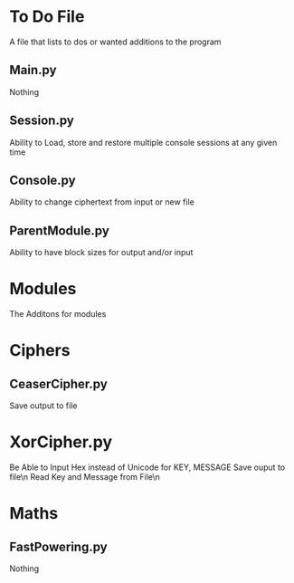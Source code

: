 # To Do File
A file that lists to dos or wanted additions to the program

## Main.py
Nothing

## Session.py
Ability to Load, store and restore multiple console sessions at any given time

## Console.py
Ability to change ciphertext from input or new file

## ParentModule.py
Ability to have block sizes for output and/or input


# Modules
The Additons for modules


# Ciphers

## CeaserCipher.py
Save output to file

# XorCipher.py
Be Able to Input Hex instead of Unicode for KEY, MESSAGE
Save ouput to file\n
Read Key and Message from File\n


# Maths

## FastPowering.py
Nothing
